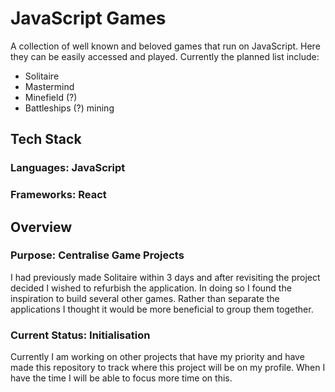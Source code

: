 # JavaScript Games
A collection of well known and beloved games that run on JavaScript. Here they can be easily accessed and played. Currently the planned list include:
- Solitaire
- Mastermind
- Minefield (?)
- Battleships (?) mining

## Tech Stack
### Languages: JavaScript
### Frameworks: React
<!-- ### State Management/Environment/Tools: -->

## Overview
### Purpose: Centralise Game Projects
I had previously made Solitaire within 3 days and after revisiting the project decided I wished to refurbish the application. In doing so I found the inspiration to build several other games. Rather than separate the applications I thought it would be more beneficial to group them together.

### Current Status: Initialisation
Currently I am working on other projects that have my priority and have made this repository to track where this project will be on my profile. When I have the time I will be able to focus more time on this.

<!-- ## Features
### Core Features:
- Localised hub for all JavaScript games -->


<!-- ## Development Notes -->
<!-- ### Recently Implemented:
-  -->

<!-- ### Known Issues & Solutions
- **Issue Title**
    - Affected Files: `FileName.txt`, `OtherFileName.txt`, etc
    - Status: Functional/Non-Functional/Other
    - Plan: If any applicable

- **Issue Title**
    - Affected Files: `FileName.txt`, `OtherFileName.txt`, etc
    - Status: Functional/Non-Functional/Other
    - Plan: If any applicable -->

<!-- ### Incoming Development:
- Soon in development (next few commits)
- Can be implemented relatively easily

### Long-Term Goals: 
- Needs time, needs adjusting with scope of project
- Not important

### Current Limitations
- Any limitations regarding knowledge, abilities and current format
- Limitations regarding current abilities of application -->